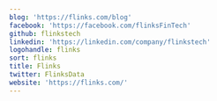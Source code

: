 ```yaml
---
blog: 'https://flinks.com/blog'
facebook: 'https://facebook.com/flinksFinTech'
github: flinkstech
linkedin: 'https://linkedin.com/company/flinkstech'
logohandle: flinks
sort: flinks
title: Flinks
twitter: FlinksData
website: 'https://flinks.com/'
---
```

